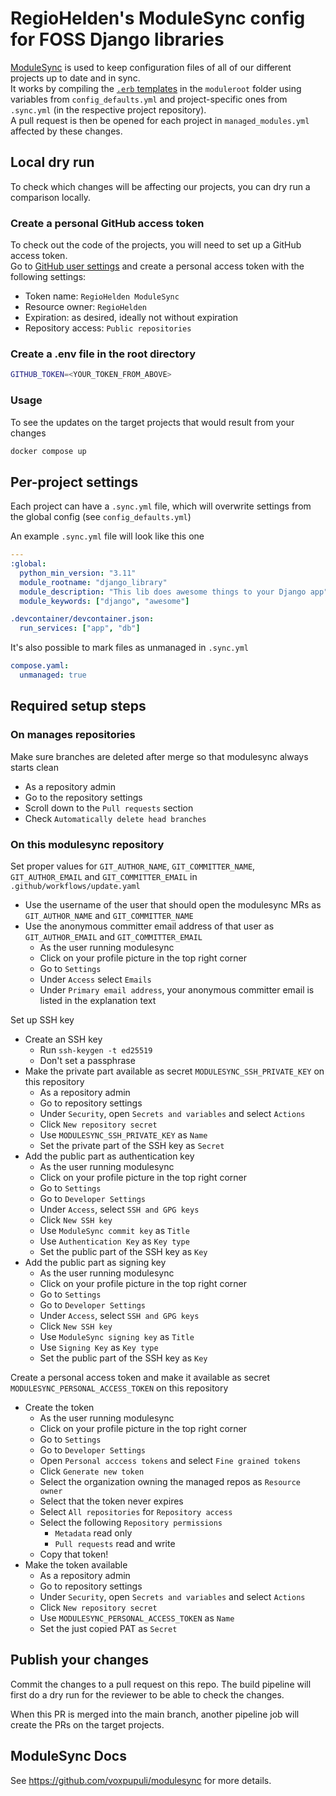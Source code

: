 # RegioHelden's ModuleSync config for FOSS Django libraries

[ModuleSync](https://github.com/voxpupuli/modulesync) is used to keep configuration files of all of our different projects up to date and in sync.  
It works by compiling the [`.erb` templates](https://www.puppet.com/docs/puppet/5.5/lang_template_erb.html) in the `moduleroot` folder using variables from `config_defaults.yml` and project-specific ones from `.sync.yml` (in the respective project repository).  
A pull request is then be opened for each project in `managed_modules.yml` affected by these changes.

## Local dry run

To check which changes will be affecting our projects, you can dry run a comparison locally.

### Create a personal GitHub access token

To check out the code of the projects, you will need to set up a GitHub access token.  
Go to [GitHub user settings](https://github.com/settings/personal-access-tokens) and create a personal access token with the following settings:

* Token name: `RegioHelden ModuleSync`
* Resource owner: `RegioHelden`
* Expiration: as desired, ideally not without expiration
* Repository access: `Public repositories `

### Create a .env file in the root directory

```bash
GITHUB_TOKEN=<YOUR_TOKEN_FROM_ABOVE>
```

### Usage

To see the updates on the target projects that would result from your changes

```bash
docker compose up
```

## Per-project settings

Each project can have a `.sync.yml` file, which will overwrite settings from the global config (see `config_defaults.yml`)

An example `.sync.yml` file will look like this one

```yaml
---
:global:
  python_min_version: "3.11"
  module_rootname: "django_library"
  module_description: "This lib does awesome things to your Django app"
  module_keywords: ["django", "awesome"]

.devcontainer/devcontainer.json:
  run_services: ["app", "db"]
```

It's also possible to mark files as unmanaged in `.sync.yml`

```yaml
compose.yaml:
  unmanaged: true
```

## Required setup steps

### On manages repositories

Make sure branches are deleted after merge so that modulesync always starts clean

* As a repository admin
* Go to the repository settings
* Scroll down to the `Pull requests` section
* Check `Automatically delete head branches `

### On this modulesync repository

Set proper values for `GIT_AUTHOR_NAME`, `GIT_COMMITTER_NAME`, `GIT_AUTHOR_EMAIL` and `GIT_COMMITTER_EMAIL` in `.github/workflows/update.yaml`

* Use the username of the user that should open the modulesync MRs as `GIT_AUTHOR_NAME` and `GIT_COMMITTER_NAME`
* Use the anonymous committer email address of that user as `GIT_AUTHOR_EMAIL` and `GIT_COMMITTER_EMAIL`
  * As the user running modulesync
  * Click on your profile picture in the top right corner
  * Go to `Settings`
  * Under `Access` select `Emails`
  * Under `Primary email address`, your anonymous committer email is listed in the explanation text

Set up SSH key

* Create an SSH key
  * Run `ssh-keygen -t ed25519`
  * Don't set a passphrase
* Make the private part available as secret `MODULESYNC_SSH_PRIVATE_KEY` on this repository
  * As a repository admin
  * Go to repository settings
  * Under `Security`, open `Secrets and variables` and select `Actions`
  * Click `New repository secret`
  * Use `MODULESYNC_SSH_PRIVATE_KEY` as `Name`
  * Set the private part of the SSH key as `Secret`
* Add the public part as authentication key
  * As the user running modulesync
  * Click on your profile picture in the top right corner
  * Go to `Settings`
  * Go to `Developer Settings`
  * Under `Access`, select `SSH and GPG keys`
  * Click `New SSH key`
  * Use `ModuleSync commit key` as `Title`
  * Use `Authentication Key` as `Key type`
  * Set the public part of the SSH key as `Key`
* Add the public part as signing key
  * As the user running modulesync
  * Click on your profile picture in the top right corner
  * Go to `Settings`
  * Go to `Developer Settings`
  * Under `Access`, select `SSH and GPG keys`
  * Click `New SSH key`
  * Use `ModuleSync signing key` as `Title`
  * Use `Signing Key` as `Key type`
  * Set the public part of the SSH key as `Key`

Create a personal access token and make it available as secret `MODULESYNC_PERSONAL_ACCESS_TOKEN` on this repository

* Create the token
  * As the user running modulesync
  * Click on your profile picture in the top right corner
  * Go to `Settings`
  * Go to `Developer Settings`
  * Open `Personal acccess tokens` and select `Fine grained tokens`
  * Click `Generate new token`
  * Select the organization owning the managed repos as `Resource owner`
  * Select that the token never expires
  * Select `All repositories` for `Repository access`
  * Select the following `Repository permissions`
    * `Metadata` read only
    * `Pull requests` read and write
  * Copy that token!
* Make the token available
  * As a repository admin
  * Go to repository settings
  * Under `Security`, open `Secrets and variables` and select `Actions`
  * Click `New repository secret`
  * Use `MODULESYNC_PERSONAL_ACCESS_TOKEN` as `Name`
  * Set the just copied PAT as `Secret`

## Publish your changes

Commit the changes to a pull request on this repo.
The build pipeline will first do a dry run for the reviewer to be able to check the changes.

When this PR is merged into the main branch, another pipeline job will create the PRs on the target projects.

## ModuleSync Docs

See https://github.com/voxpupuli/modulesync for more details.
